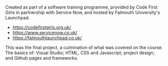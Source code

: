 Created as part of a software training programme, provided by Code First Girls in partnership with Service Now, and hosted by Falmouth University's Launchpad. 

- https://codefirstgirls.org.uk/
- https://www.servicenow.co.uk/
- https://falmouthlaunchpad.co.uk/

This was the final project, a culmination of what was covered on the course. The basics of: Visual Studio; HTML, CSS and Javascript; project design; and Github pages and frameworks.  
